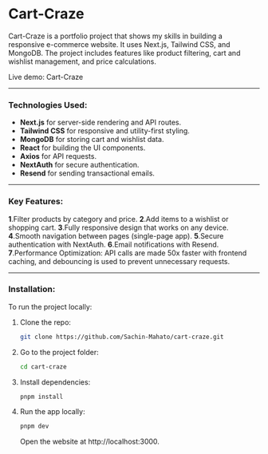 # Cart-Craze

Cart-Craze is a portfolio project that shows my skills in building a responsive e-commerce website. It uses Next.js, Tailwind CSS, and MongoDB. The project includes features like product filtering, cart and wishlist management, and price calculations.

Live demo: Cart-Craze

---

### Technologies Used:

-   **Next.js** for server-side rendering and API routes.
-   **Tailwind CSS** for responsive and utility-first styling.
-   **MongoDB** for storing cart and wishlist data.
-   **React** for building the UI components.
-   **Axios** for API requests.
-   **NextAuth** for secure authentication.
-   **Resend** for sending transactional emails.

---

### Key Features:

**1**.Filter products by category and price.
**2**.Add items to a wishlist or shopping cart.
**3**.Fully responsive design that works on any device.
**4**.Smooth navigation between pages (single-page app).
**5**.Secure authentication with NextAuth.
**6**.Email notifications with Resend.
**7**.Performance Optimization: API calls are made 50x faster with frontend caching, and debouncing is used to prevent unnecessary requests.

---

### Installation:

To run the project locally:

1. Clone the repo:

    ```bash
    git clone https://github.com/Sachin-Mahato/cart-craze.git
    ```

2. Go to the project folder:

    ```bash
    cd cart-craze
    ```

3. Install dependencies:

    ```bash
    pnpm install
    ```

4. Run the app locally:

    ```bash
    pnpm dev
    ```

    Open the website at http://localhost:3000.
